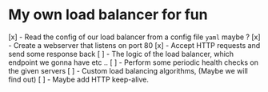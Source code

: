 # My own load balancer for fun

[x] - Read the config of our load balancer from a config file `yaml` maybe ?
[x] - Create a webserver that listens on port 80
[x] - Accept HTTP requests and send some response back
[ ] - The logic of the load balancer, which endpoint we gonna have etc ..
[ ] - Perform some periodic health checks on the given servers
[ ] - Custom load balancing algorithms, (Maybe we will find out)
[ ] - Maybe add HTTP keep-alive.
